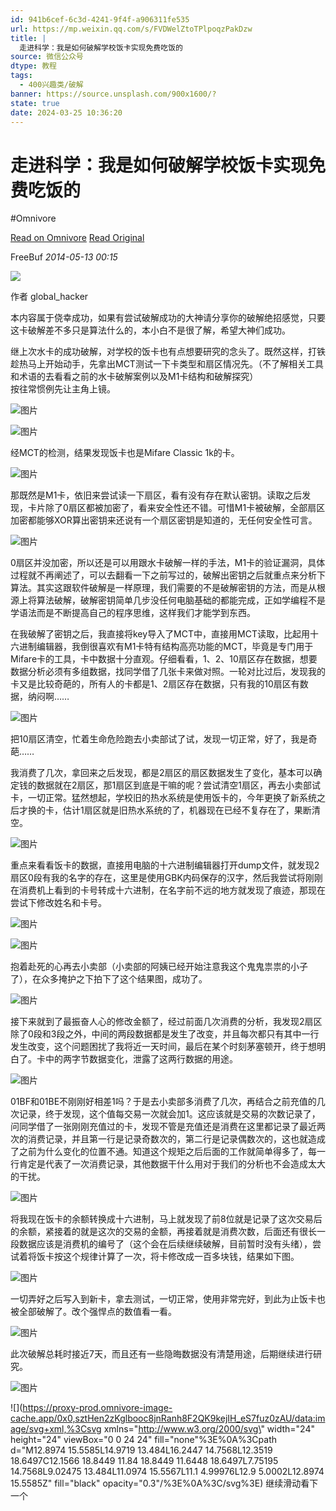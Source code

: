 ```yaml
---
id: 941b6cef-6c3d-4241-9f4f-a906311fe535
url: https://mp.weixin.qq.com/s/FVDWelZtoTPlpoqzPakDzw
title: |
  走进科学：我是如何破解学校饭卡实现免费吃饭的
source: 微信公众号
dtype: 教程
tags:
  - 400兴趣类/破解
banner: https://source.unsplash.com/900x1600/?
state: true
date: 2024-03-25 10:36:20
---
```



# 走进科学：我是如何破解学校饭卡实现免费吃饭的
#Omnivore

[Read on Omnivore](https://omnivore.app/me/https-mp-weixin-qq-com-s-fvd-wel-zto-t-plpoqz-pak-dzw-18e73773319)
[Read Original](https://mp.weixin.qq.com/s/FVDWelZtoTPlpoqzPakDzw)

 FreeBuf _2014-05-13 00:15_ 

![](https://proxy-prod.omnivore-image-cache.app/0x0,s9ONiofhY1Z-9iIzDGn8ir8CaCCu1Lj0yo6UdSX3SVNo/http://mmbiz.qpic.cn/mmbiz/qq5rfBadR38Gjb3jpz0SGE78kK9icOntFhrnNerPzrLuvDxLSQiaWkLBQjiadhWvlObMcmkdFtiapzv3jKkEdKKyNQ/0?tp=webp&wxfrom=5) 

作者 global\_hacker

本内容属于侥幸成功，如果有尝试破解成功的大神请分享你的破解绝招感觉，只要这卡破解差不多只是算法什么的，本小白不是很了解，希望大神们成功。

  
继上次水卡的成功破解，对学校的饭卡也有点想要研究的念头了。既然这样，打铁趁热马上开始动手，先拿出MCT测试一下卡类型和扇区情况先。（不了解相关工具和术语的去看看之前的水卡破解案例以及M1卡结构和破解探究）  
按往常惯例先让主角上镜。

![图片](https://proxy-prod.omnivore-image-cache.app/0x0,sW9FITOftUziYo5rGN87w8CDqaX_sx3gar8FF0X4XxNE/http://mmbiz.qpic.cn/mmbiz/qq5rfBadR38Gjb3jpz0SGE78kK9icOntFWnGVFpYAMs6hJTEsicf9eTbicBqh13oL8BNTk7bphP9iaCvPHzhib5D64g/0)

![图片](https://proxy-prod.omnivore-image-cache.app/0x0,swZiHVzXu4jiKtxF7_SKXVhrBmFSAzFnfa_X8NiSV8PA/http://mmbiz.qpic.cn/mmbiz/qq5rfBadR38Gjb3jpz0SGE78kK9icOntFhuvTh26v17LqgMTNYsvo2UAPQo3mFkm0usuvkfJEbeecfA1Pp0Hfvw/0)

经MCT的检测，结果发现饭卡也是Mifare Classic 1k的卡。

![图片](https://proxy-prod.omnivore-image-cache.app/0x0,sSQUegBKhZxx4aEGVf7p78kSgDBcBnTXPVCqRUepDOjg/http://mmbiz.qpic.cn/mmbiz/qq5rfBadR38Gjb3jpz0SGE78kK9icOntFV0RUX0QMhLLcmPicet5icTjNdHp37iaQXwJPajFjH2cB1ibPH7hW0PJiabQ/0)

那既然是M1卡，依旧来尝试读一下扇区，看有没有存在默认密钥。读取之后发现，卡片除了0扇区都被加密了，看来安全性还不错。可惜M1卡被破解，全部扇区加密都能够XOR算出密钥来还说有一个扇区密钥是知道的，无任何安全性可言。

![图片](https://proxy-prod.omnivore-image-cache.app/0x0,sw-vZELExHfcKvIM-0cYlfUsDZA2CLyQTkXeGbGwOMDo/http://mmbiz.qpic.cn/mmbiz/qq5rfBadR38Gjb3jpz0SGE78kK9icOntFum00TibVYiaaTicKX3z4Ovqicx0f4wG66pmuR6NXTrjlpvs2EzQUKHZNxA/0)

0扇区并没加密，所以还是可以用跟水卡破解一样的手法，M1卡的验证漏洞，具体过程就不再阐述了，可以去翻看一下之前写过的，破解出密钥之后就重点来分析下算法。其实这跟软件破解是一样原理，我们需要的不是破解密钥的方法，而是从根源上将算法破解，破解密钥简单几步没任何电脑基础的都能完成，正如学编程不是学语法而是不断提高自己的程序思维，这样我们才能学到东西。

在我破解了密钥之后，我直接将key导入了MCT中，直接用MCT读取，比起用十六进制编辑器，我倒很喜欢有M1卡特有结构高亮功能的MCT，毕竟是专门用于Mifare卡的工具，卡中数据十分直观。仔细看看，1、2、10扇区存在数据，想要数据分析必须有多组数据，找同学借了几张卡来做对照。一轮对比过后，发现我的卡又是比较奇葩的，所有人的卡都是1、2扇区存在数据，只有我的10扇区有数据，纳闷啊……

![图片](https://proxy-prod.omnivore-image-cache.app/0x0,s8u6nx5bLd6no5AaBVikjYW30FS23KM9yRs6UembLVLI/http://mmbiz.qpic.cn/mmbiz/qq5rfBadR38Gjb3jpz0SGE78kK9icOntFPSibba3dqM3bevwzicNyEU2CUdeYZRY72t4flAD3YJTbElRzibzEsf2UA/0)

把10扇区清空，忙着生命危险跑去小卖部试了试，发现一切正常，好了，我是奇葩……

我消费了几次，拿回来之后发现，都是2扇区的扇区数据发生了变化，基本可以确定钱的数据就在2扇区，那1扇区到底是干嘛的呢？尝试清空1扇区，再去小卖部试卡，一切正常。猛然想起，学校旧的热水系统是使用饭卡的，今年更换了新系统之后才换的卡，估计1扇区就是旧热水系统的了，机器现在已经不复存在了，果断清空。

![图片](https://proxy-prod.omnivore-image-cache.app/0x0,sBwE3tTNLK3VeBAfn_H8RxKCn7Hcums_0Ibd_-iiODrU/http://mmbiz.qpic.cn/mmbiz/qq5rfBadR38Gjb3jpz0SGE78kK9icOntFAjnRoKK4CHA8Tyncjpx6PZXkx4fOdYia5b0h6J5ub88ylmxC3WZVjsA/0)

重点来看看饭卡的数据，直接用电脑的十六进制编辑器打开dump文件，就发现2扇区0段有我的名字的存在，这里是使用GBK内码保存的汉字，然后我尝试将刚刚在消费机上看到的卡号转成十六进制，在名字前不远的地方就发现了痕迹，那现在尝试下修改姓名和卡号。

![图片](https://proxy-prod.omnivore-image-cache.app/0x0,saYHQ44MmA5B8buQqWxvJVgDXK3vk7kGhnA3m1KHIpis/http://mmbiz.qpic.cn/mmbiz/qq5rfBadR38Gjb3jpz0SGE78kK9icOntFCX6oLxFH8qfkbTJFwl0R7iaZf6LIHqhHRGLdWibRE1Rld1t9fGsZ4vtA/0)

![图片](https://proxy-prod.omnivore-image-cache.app/0x0,smk5Ll_QqFSNd2wCLm69-ffdTow59DZy1NuzkhillfGo/http://mmbiz.qpic.cn/mmbiz/qq5rfBadR38Gjb3jpz0SGE78kK9icOntF7YcOygEvMU2EialZYpSpSoqEa4ykP3cmZMymxdwFkmxV57aWC48PwwA/0)

抱着赴死的心再去小卖部（小卖部的阿姨已经开始注意我这个鬼鬼祟祟的小子了），在众多掩护之下拍下了这个结果图，成功了。

![图片](https://proxy-prod.omnivore-image-cache.app/0x0,s63S1EjSWL9vVgMlQNtV2A0jnpMS7xV85iVJTYQm-IYA/http://mmbiz.qpic.cn/mmbiz/qq5rfBadR38Gjb3jpz0SGE78kK9icOntFWBLGFFySblyrTSaSdKKic5MBIXnPSAU8AW5kZ3RolKGsmrTpEWXBAww/0)

接下来就到了最振奋人心的修改金额了，经过前面几次消费的分析，我发现2扇区除了0段和3段之外，中间的两段数据都是发生了改变，并且每次都只有其中一行发生改变，这个问题困扰了我将近一天时间，最后在某个时刻茅塞顿开，终于想明白了。卡中的两字节数据变化，泄露了这两行数据的用途。

![图片](https://proxy-prod.omnivore-image-cache.app/0x0,sZiGKbhcCpCfTA9w1M4T517eN31E2x4G2E2M74Z_z5JA/http://mmbiz.qpic.cn/mmbiz/qq5rfBadR38Gjb3jpz0SGE78kK9icOntFMWa0DEia7DSQrbcFpyfMCibAcPR3xmARj574vUnKCJx2yeeh4kN2TLqQ/0)

01BF和01BE不刚刚好相差1吗？于是去小卖部多消费了几次，再结合之前充值的几次记录，终于发现，这个值每交易一次就会加1。这应该就是交易的次数记录了，问同学借了一张刚刚充值过的卡，发现不管是充值还是消费在这里都记录了最近两次的消费记录，并且第一行是记录奇数次的，第二行是记录偶数次的，这也就造成了之前为什么变化的位置不通。知道这个规矩之后后面的工作就简单得多了，每一行肯定是代表了一次消费记录，其他数据干什么用对于我们的分析也不会造成太大的干扰。

![图片](https://proxy-prod.omnivore-image-cache.app/0x0,sHTl831dNsmrDrcFfLGFHGbCtUB0Lm2rMtJ3LXwMALpI/http://mmbiz.qpic.cn/mmbiz/qq5rfBadR38Gjb3jpz0SGE78kK9icOntFCOkG7tu0BuJUtPLp7mD6z6F0pvqZwuiayrOYnG6sMgCfkia5GBMicquIQ/0)  

将我现在饭卡的余额转换成十六进制，马上就发现了前8位就是记录了这次交易后的余额，紧接着的就是这次的交易的金额，再接着就是消费次数，后面还有很长一段数据应该是消费机的编号了（这个会在后续继续破解，目前暂时没有头绪），尝试着将饭卡按这个规律计算了一次，将卡修改成一百多块钱，结果如下图。

![图片](https://proxy-prod.omnivore-image-cache.app/0x0,srQ6CQJq4uu1IzBFaTrEblK-NslASwE75gFTnDpnHORI/http://mmbiz.qpic.cn/mmbiz/qq5rfBadR38Gjb3jpz0SGE78kK9icOntF9IGQ8ZQESWL6TcAT0emtWJU8JAFwGCAjj5Oh7XqVicic7u11ODWc5szA/0)

一切弄好之后写入到新卡，拿去测试，一切正常，使用非常完好，到此为止饭卡也被全部破解了。改个强悍点的数值看一看。

  
![图片](https://proxy-prod.omnivore-image-cache.app/0x0,sN-NSie3yIQePbhFc_XYPK8hBxDRnnmLS3dSVaBRNYew/http://mmbiz.qpic.cn/mmbiz/qq5rfBadR38Gjb3jpz0SGE78kK9icOntFiab7iaSicoWO9vw6f7qm5C6lRw6500AfV62aQZibBCjRuX65W9Wdym22Ww/0)

此次破解总耗时接近7天，而且还有一些隐晦数据没有清楚用途，后期继续进行研究。

![图片](https://proxy-prod.omnivore-image-cache.app/0x0,sCv_5ZXJVckRIDPk3jGOkj_bg31A0FBdcH2_UyQN8gwc/http://mmbiz.qpic.cn/mmbiz/qq5rfBadR38Gjb3jpz0SGE78kK9icOntF65NJIL6RGiaOZx6VbpOjgmocFEyMHKgXNM6SgBlSWobQ12RHaop3sLA/0)

![](https://proxy-prod.omnivore-image-cache.app/0x0,sztHen2zKglbooc8jnRanh8F2QK9kejIH_eS7fuz0zAU/data:image/svg+xml,%3Csvg xmlns=\"http://www.w3.org/2000/svg\" width=\"24\" height=\"24\" viewBox=\"0 0 24 24\" fill=\"none\"%3E%0A%3Cpath d=\"M12.8974 15.5585L14.9719 13.484L16.2447 14.7568L12.3519 18.6497C12.1566 18.8449 11.84 18.8449 11.6448 18.6497L7.75195 14.7568L9.02475 13.484L11.0974 15.5567L11.1 4.99976L12.9 5.0002L12.8974 15.5585Z\" fill=\"black\" opacity=\"0.3\"/%3E%0A%3C/svg%3E) 继续滑动看下一个 



